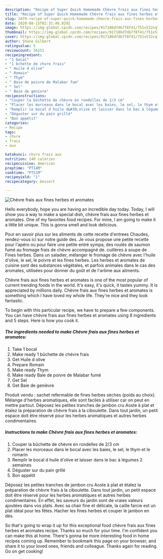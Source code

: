 ```yaml
---
description: "Recipe of Super Quick Homemade Chèvre frais aux fines herbes et aromates"
title: "Recipe of Super Quick Homemade Chèvre frais aux fines herbes et aromates"
slug: 2879-recipe-of-super-quick-homemade-chevre-frais-aux-fines-herbes-et-aromates
date: 2020-08-15T02:31:48.829Z
image: https://img-global.cpcdn.com/recipes/917186d7db7f8f41/751x532cq70/chevre-frais-aux-fines-herbes-et-aromates-photo-principale-de-la-recette.jpg
thumbnail: https://img-global.cpcdn.com/recipes/917186d7db7f8f41/751x532cq70/chevre-frais-aux-fines-herbes-et-aromates-photo-principale-de-la-recette.jpg
cover: https://img-global.cpcdn.com/recipes/917186d7db7f8f41/751x532cq70/chevre-frais-aux-fines-herbes-et-aromates-photo-principale-de-la-recette.jpg
author: Shane Gilbert
ratingvalue: 5
reviewcount: 36251
recipeingredient:
- "1 bocal"
- "1 bchette de chvre frais"
- " Huile d olive"
- " Romain"
- " Thym"
- " Baie de poivre de Malabar fum"
- " Sel"
- " Baie de genivre"
recipeinstructions:
- "Couper la bûchette de chèvre en rondelles de 2/3 cm"
- "Placer les morceaux dans le bocal avec les baies, le sel, le thym et le romarin"
- "Remplir le bocal d huile d&#39;olive et laisser dans le bac à légumes 2 semaines"
- "Déguster sur du pain grillé"
- "Bon appétit"
categories:
- Recipe
tags:
- chvre
- frais
- aux

katakunci: chvre frais aux 
nutrition: 140 calories
recipecuisine: American
preptime: "PT14M"
cooktime: "PT51M"
recipeyield: "1"
recipecategory: Dessert

---
```



![Chèvre frais aux fines herbes et aromates](https://img-global.cpcdn.com/recipes/917186d7db7f8f41/751x532cq70/chevre-frais-aux-fines-herbes-et-aromates-photo-principale-de-la-recette.jpg)

Hello everybody, hope you are having an incredible day today. Today, I will show you a way to make a special dish, chèvre frais aux fines herbes et aromates. One of my favorites food recipes. For mine, I am going to make it a little bit unique. This is gonna smell and look delicious.

Pour en savoir plus sur les aliments de cette recette d&#39;entrees Chaudes, rendez-vous ici sur notre guide des. Je vous propose une petite recette pour l&#39;apéro ou pour faire une petite entré sympa, des roulés de saumon fumé au fromage frais de chèvre accompagné de. cuillères à soupe de Fines herbes. Dans un saladier, mélanger le fromage de chèvre avec l&#39;huile d&#39;olive, le sel, le poivre et les fines herbes. Les herbes et aromates de cuisine sont des substances végétales, et parfois animales dans le cas des aromates, utilisées pour donner du goût et de l&#39;arôme aux aliments.

Chèvre frais aux fines herbes et aromates is one of the most popular of current trending foods in the world. It's easy, it's quick, it tastes yummy. It is appreciated by millions daily. Chèvre frais aux fines herbes et aromates is something which I have loved my whole life. They're nice and they look fantastic.


To begin with this particular recipe, we have to prepare a few components. You can have chèvre frais aux fines herbes et aromates using 8 ingredients and 5 steps. Here is how you cook it.

<!--inarticleads1-->

##### The ingredients needed to make Chèvre frais aux fines herbes et aromates:

1. Take 1 bocal
1. Make ready 1 bûchette de chèvre frais
1. Get  Huile d olive
1. Prepare  Romain
1. Make ready  Thym
1. Make ready  Baie de poivre de Malabar fumé
1. Get  Sel
1. Get  Baie de genièvre


Produit vendu : sachet refermable de fines herbes sèches (poids au choix). Mélange d&#39;herbes aromatiques, elle sont faciles à utiliser car on peut en mettre partout. Déposez les petites tranches de jambon cru Aoste à plat et étalez la préparation de chèvre frais à la ciboulette. Dans tout jardin, un petit espace doit être réservé pour les herbes aromatiques et autres herbes condimentaires. 

<!--inarticleads2-->

##### Instructions to make Chèvre frais aux fines herbes et aromates:

1. Couper la bûchette de chèvre en rondelles de 2/3 cm
1. Placer les morceaux dans le bocal avec les baies, le sel, le thym et le romarin
1. Remplir le bocal d huile d&#39;olive et laisser dans le bac à légumes 2 semaines
1. Déguster sur du pain grillé
1. Bon appétit


Déposez les petites tranches de jambon cru Aoste à plat et étalez la préparation de chèvre frais à la ciboulette. Dans tout jardin, un petit espace doit être réservé pour les herbes aromatiques et autres herbes condimentaires. En effet, les saveurs du jardin sont de vraies valeurs ajoutées dans vos plats. Avec sa chair fine et délicate, la caille farcie est un plat idéal pour les fêtes. Hacher les fines herbes et couper le jambon en dés. 

So that's going to wrap it up for this exceptional food chèvre frais aux fines herbes et aromates recipe. Thanks so much for your time. I'm confident you can make this at home. There's gonna be more interesting food in home recipes coming up. Remember to bookmark this page on your browser, and share it to your loved ones, friends and colleague. Thanks again for reading. Go on get cooking!
